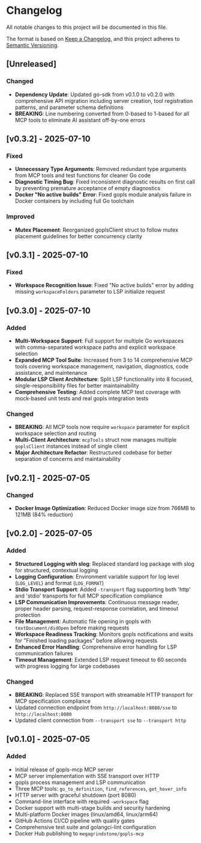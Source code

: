 # Changelog

All notable changes to this project will be documented in this file.

The format is based on [Keep a Changelog](https://keepachangelog.com/en/1.0.0/),
and this project adheres to [Semantic Versioning](https://semver.org/spec/v2.0.0.html).

## [Unreleased]

### Changed

- **Dependency Update**: Updated go-sdk from v0.1.0 to v0.2.0 with comprehensive API migration including server creation, tool registration patterns, and parameter schema definitions
- **BREAKING**: Line numbering converted from 0-based to 1-based for all MCP tools to eliminate AI assistant off-by-one errors

## [v0.3.2] - 2025-07-10

### Fixed

- **Unnecessary Type Arguments**: Removed redundant type arguments from MCP tools and test functions for cleaner Go code
- **Diagnostic Timing Bug**: Fixed inconsistent diagnostic results on first call by preventing premature acceptance of empty diagnostics
- **Docker "No active builds" Error**: Fixed gopls module analysis failure in Docker containers by including full Go toolchain

### Improved

- **Mutex Placement**: Reorganized goplsClient struct to follow mutex placement guidelines for better concurrency clarity

## [v0.3.1] - 2025-07-10

### Fixed

- **Workspace Recognition Issue**: Fixed "No active builds" error by adding missing `workspaceFolders` parameter to LSP initialize request

## [v0.3.0] - 2025-07-10

### Added

- **Multi-Workspace Support**: Full support for multiple Go workspaces with comma-separated workspace paths and explicit workspace selection
- **Expanded MCP Tool Suite**: Increased from 3 to 14 comprehensive MCP tools covering workspace management, navigation, diagnostics, code assistance, and maintenance
- **Modular LSP Client Architecture**: Split LSP functionality into 8 focused, single-responsibility files for better maintainability
- **Comprehensive Testing**: Added complete MCP test coverage with mock-based unit tests and real gopls integration tests

### Changed

- **BREAKING**: All MCP tools now require `workspace` parameter for explicit workspace selection and routing
- **Multi-Client Architecture**: `mcpTools` struct now manages multiple `goplsClient` instances instead of single client
- **Major Architecture Refactor**: Restructured codebase for better separation of concerns and maintainability

## [v0.2.1] - 2025-07-05

### Changed

- **Docker Image Optimization**: Reduced Docker image size from 766MB to 121MB (84% reduction)

## [v0.2.0] - 2025-07-05

### Added

- **Structured Logging with slog**: Replaced standard log package with slog for structured, contextual logging
- **Logging Configuration**: Environment variable support for log level (`LOG_LEVEL`) and format (`LOG_FORMAT`)
- **Stdio Transport Support**: Added `-transport` flag supporting both 'http' and 'stdio' transports for full MCP specification compliance
- **LSP Communication Improvements**: Continuous message reader, proper header parsing, request-response correlation, and timeout protection
- **File Management**: Automatic file opening in gopls with `textDocument/didOpen` before making requests
- **Workspace Readiness Tracking**: Monitors gopls notifications and waits for "Finished loading packages" before allowing requests
- **Enhanced Error Handling**: Comprehensive error handling for LSP communication failures
- **Timeout Management**: Extended LSP request timeout to 60 seconds with progress logging for large codebases

### Changed

- **BREAKING**: Replaced SSE transport with streamable HTTP transport for MCP specification compliance
- Updated connection endpoint from `http://localhost:8080/sse` to `http://localhost:8080`
- Updated client connection from `--transport sse` to `--transport http`

## [v0.1.0] - 2025-07-05

### Added

- Initial release of gopls-mcp MCP server
- MCP server implementation with SSE transport over HTTP
- gopls process management and LSP communication
- Three MCP tools: `go_to_definition`, `find_references`, `get_hover_info`
- HTTP server with graceful shutdown (port 8080)
- Command-line interface with required `-workspace` flag
- Docker support with multi-stage builds and security hardening
- Multi-platform Docker images (linux/amd64, linux/arm64)
- GitHub Actions CI/CD pipeline with quality gates
- Comprehensive test suite and golangci-lint configuration
- Docker Hub publishing to `megagrindstone/gopls-mcp`
